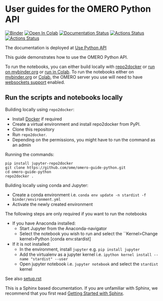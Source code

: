 # User guides for the OMERO Python API
[![Binder](https://mybinder.org/badge_logo.svg)](https://mybinder.org/v2/gh/ome/omero-guide-python/master?filepath=notebooks)
[![Open In Colab](https://colab.research.google.com/assets/colab-badge.svg)](https://colab.research.google.com/github/ome/omero-guide-python/)
[![Documentation Status](https://readthedocs.org/projects/omero-guide-python/badge/?version=latest)](https://omero-guides.readthedocs.io/en/latest/python/docs/index.html)
[![Actions Status](https://github.com/ome/omero-guide-python/workflows/repo2docker/badge.svg)](https://github.com/ome/omero-guide-python/actions)
[![Actions Status](https://github.com/ome/omero-guide-python/workflows/sphinx/badge.svg)](https://github.com/ome/omero-guide-python/actions) 


The documentation is deployed at [Use Python API](https://omero-guides.readthedocs.io/en/latest/python/docs/index.html)


This guide demonstrates how to use the OMERO Python API.

To run the notebooks, you can either build locally with [repo2docker](https://repo2docker.readthedocs.io/) or [run on mybinder.org](https://mybinder.org/v2/gh/ome/omero-guide-python/master?filepath=notebooks) or [run in Colab](https://colab.research.google.com/github/ome/omero-guide-python/). To run the notebooks either on [mybinder.org](https://mybinder.org/v2/gh/ome/omero-guide-python/master?filepath=notebooks) or [Colab](https://colab.research.google.com/github/ome/omero-guide-python/), the OMERO server you use will need to have [websockets support](https://docs.openmicroscopy.org/omero/latest/sysadmins/websockets.html) enabled.

## Run the scripts and notebooks locally

Building locally using ``repo2docker``:

 * Install [Docker](https://www.docker.com/) if required
 * Create a virtual environment and install repo2docker from PyPI.
 * Clone this repository
 * Run ``repo2docker``. 
 * Depending on the permissions, you might have to run the command as an admin

Running the commands:

```
pip install jupyter-repo2docker
git clone https://github.com/ome/omero-guide-python.git
cd omero-guide-python
repo2docker .
```

Building locally using conda and Jupyter:

 * Create a conda environment i.e. ``conda env update -n stardist -f binder/environment.yml``
 * Activate the newly created environment

The following steps are only required if you want to run the notebooks
 * If you have Anaconda installed:
   * Start Jupyter from the Anaconda-navigator
   * Select the notebook you wish to run and select the ``Kernel>Change kernel>Python [conda env:stardist]
 * If it is not installed:
   * In the environment, install ``jupyter`` e.g. ``pip install jupyter``
   * Add the virtualenv as a jupyter kernel i.e. ``ipython kernel install --name "stardist" --user``
   * Open jupyter notebook i.e. ``jupyter notebook`` and select the ``stardist`` kernel


See also [setup.rst](https://github.com/ome/omero-guide-python/blob/master/docs/setup.rst)


This is a Sphinx based documentation. 
If you are unfamiliar with Sphinx, we recommend that you first read 
[Getting Started with Sphinx](https://docs.readthedocs.io/en/stable/intro/getting-started-with-sphinx.html).
